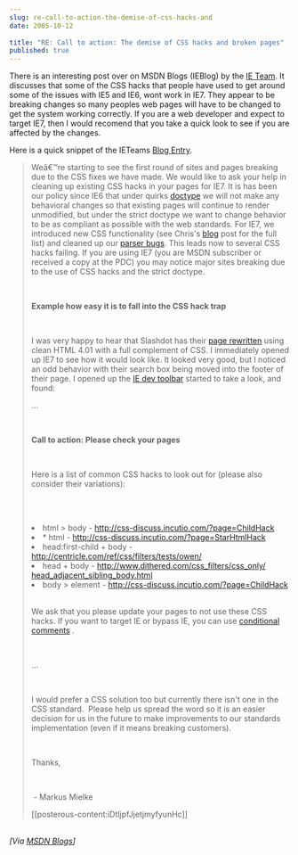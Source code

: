 ```yaml
---
slug: re-call-to-action-the-demise-of-css-hacks-and
date: 2005-10-12
 
title: "RE: Call to action: The demise of CSS hacks and broken pages"
published: true
---
```

There is an interesting post over on MSDN Blogs (IEBlog) by the <a href="blogs.msdn.com/ie" title="IE Team Blog">IE Team</a>.  It discusses that some of the CSS hacks that people have used  to get around some of the issues with IE5 and IE6, wont work in IE7.  They appear to be breaking changes so many peoples web pages will have to be changed to get the system working correctly.  If you are a web developer and expect to target IE7, then I would recomend that you take a quick look to see if you are affected by the changes.<p />Here is a quick snippet of the IETeams <a href="http://blogs.msdn.com/ie/archive/2005/10/12/480242.aspx" title="IE Teams blog Entry">Blog Entry</a>.<p /><blockquote>
<p>Weâ€™re starting to see the first round of sites and pages breaking due to the CSS fixes we have made. We would like to ask your help in cleaning up existing CSS hacks in your pages for IE7. It is has been our policy since IE6 that under quirks <a href="http://msdn.microsoft.com/library/default.asp?url=/workshop/author/dhtml/reference/objects/doctype.asp">doctype</a> we will not make any behavioral changes<b><i> </i></b>so that<b><i> </i></b>existing pages will continue to render unmodified, but under the strict doctype we want to change behavior to be as compliant as possible with the web standards. For IE7, we introduced new CSS functionality (see Chris's <a href="https://blogs.msdn.com:443/ie/archive/2005/07/29/445242.aspx">blog</a> post for the full list) and cleaned up our <a href="https://blogs.msdn.com:443/ie/archive/2005/09/02/460115.aspx">parser bugs</a>. This leads now to several CSS hacks failing. If you are using IE7 (you are MSDN subscriber or received a copy at the PDC) you may notice major sites breaking due to the use of CSS hacks and the strict doctype.  </p>
<br /><p><b>Example how easy it is to fall into the CSS hack trap</b></p>
<br /><p>I was very happy to hear that Slashdot has their <a href="http://slashdot.org/article.pl?sid=05/09/22/1324207&amp;from=rss">page rewritten</a> using clean HTML 4.01 with a full complement of CSS. I immediately opened up IE7 to see how it would look like. It looked very good, but I noticed an odd behavior with their search box being moved into the footer of their page. I opened up the <a href="https://blogs.msdn.com:443/ie/archive/2005/09/16/469686.aspx">IE dev toolbar</a> started to take a look, and found:</p>
<p>...</p>
<br /><p><b>Call to action: Please check your pages</b></p>
<br /><p>Here is a list of common CSS hacks to look out for (please also consider their variations):</p>
<br /><ul></ul>
<br /><li>html &gt; body - <a href="http://css-discuss.incutio.com/?page=ChildHack">http://css-discuss.incutio.com/?page=ChildHack</a> <br />
</li>
<li>* html - <a href="http://css-discuss.incutio.com/?page=StarHtmlHack">http://css-discuss.incutio.com/?page=StarHtmlHack</a> <br />
</li>
<li>head:first-child + body - <a href="http://centricle.com/ref/css/filters/tests/owen/">http://centricle.com/ref/css/filters/tests/owen/</a> <br />
</li>
<li>head + body - <a href="http://www.dithered.com/css_filters/css_only/head_adjacent_sibling_body.html">http://www.dithered.com/css_filters/css_only/ head_adjacent_sibling_body.html</a> <br />
</li>
<li>body &gt; element - <a href="http://css-discuss.incutio.com/?page=ChildHack">http://css-discuss.incutio.com/?page=ChildHack</a> </li>
<br /><p>We ask that you please update your pages to not use these CSS hacks. If you want to target IE or bypass IE, you can use <a href="http://msdn.microsoft.com/library/default.asp?url=/workshop/author/dhtml/overview/ccomment_ovw.asp">conditional comments</a> .</p>
<br /><p>...</p>
<br /><p>I would prefer a CSS solution too but currently there isn't one in the CSS standard.  Please help us spread the word so it is an easier decision for us in the future to make improvements to our standards implementation (even if it means breaking customers).  </p>
<br /><p>Thanks,</p>
<br /><p> - Markus Mielke</p>
[[posterous-content:iDtIjpfJjetjmyfyunHc]]
</blockquote><br /><i>[Via <a href="http://blogs.msdn.com/ie/archive/2005/10/12/480242.aspx">MSDN Blogs</a>]</i><div class="blogger-post-footer"><img class="posterous_download_image" src="https://blogger.googleusercontent.com/tracker/8109338-112915235036857685?l=www.kinlan.co.uk%2Findex.html" height="1" alt="" width="1" /></div>

